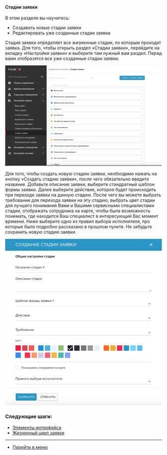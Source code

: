 #### Стадии заявки
В этом разделе вы научитесь:
- Создавать новые стадии заявки
- Редактировать уже созданные стадии заявки

Стадия заявки определяет все жизненные стадии, по которым проходит заявка. Для того, чтобы открыть раздел «Стадии заявки», перейдите на вкладку «Настройки заявки» и выберите там нужный вам раздел. Перед вами отобразятся все уже созданные стадии заявки.

![stad1](/attachments/images/FAQ_RU/StageType/stad1.png)

Для того, чтобы создать новую стадию заявки, необходимо нажать на кнопку «Создать стадию заявки», после чего обязательно введите название. Добавьте описание заявки, выберите стандратный шаблон формы заявки. Далее выберите действие, которое будет происходить при переходе заявки на данную стадию. После чего вы можете выбрать требование для перехода заявки на эту стадию, выбрать цвет стадии для лучшего понимания Вами и Вашими сервисными специалистами стадии, отображать сотрудника на карте, чтобы была возможность понимать, где находится Ваш специалист в интересующий Вас момент времени. Ниже выберите одно из правил выбора исполнителя, про которые было подробно рассказано в прошлом пункте. Не забудьте сохранить новую стадию заявки.

![stad2](/attachments/images/FAQ_RU/StageType/stad2.png)



### Следующие шаги:
- [Элементы интерфейса](./ElementsOfInterface.md)
- [Жизненный цикл заявки](./TicketLifeCycle.md)

____
- [Перейти в меню](http://wiki.hubex.ru)

